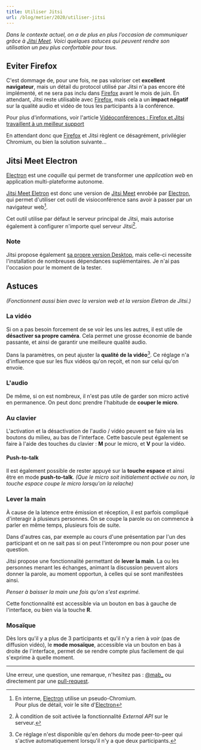 ```yaml
---
title: Utiliser Jitsi
url: /blog/metier/2020/utiliser-jitsi
---
```


*Dans le contexte actuel, on a de plus en plus l'occasion de communiquer grâce à
[Jitsi Meet][]. Voici quelques astuces qui peuvent rendre son utilisation un peu
plus confortable pour tous.*

## Eviter Firefox

C'est dommage de, pour une fois, ne pas valoriser cet **excellent navigateur**,
mais un détail du protocol utilisé par Jitsi n'a pas encore été implémenté, et
ne sera pas inclu dans [Firefox][] avant le mois de juin. En attendant, Jitsi
reste utilisable avec [Firefox][], mais cela a un **impact négatif** sur la
qualité audio et vidéo de tous les participants à la conférence.

Pour plus d'informations, voir l'article [Vidéoconférences : Firefox et Jitsi
travaillent à un meilleur support][nextinpact]

En attendant donc que [Firefox][] et Jitsi règlent ce désagrément, privilégier
Chromium, ou bien la solution suivante...

[nextinpact]: https://www.nextinpact.com/brief/videoconferences---firefox-et-jitsi-travaillent-a-un-meilleur-support-11906.htm

## Jitsi Meet Electron

[Electron][] est une *coquille* qui permet de transformer une *application web*
en application multi-plateforme autonome.

[Jitsi Meet Eletron](https://github.com/jitsi/jitsi-meet-electron) est donc une
version de [Jitsi Meet][] enrobée par [Electron][], qui permet d'utiliser cet
outil de visioconférence sans avoir à passer par un navigateur web[^1].

Cet outil utilise par défaut le serveur principal de Jitsi, mais autorise
également à configurer n'importe quel serveur Jitsi[^2].

### Note

Jitsi propose également [sa propre version Desktop][jitsi-desktop], mais
celle-ci necessite l'installation de nombreuses dépendances suplémentaires. Je
n'ai pas l'occasion pour le moment de la tester.

## Astuces

*(Fonctionnent aussi bien avec la version web et la version Eletron de Jitsi.)*

### La vidéo

Si on a pas besoin forcement de se voir les uns les autres, il est utile de
**désactiver sa propre caméra**. Cela permet une grosse économie de bande
passante, et ainsi de garantir une meilleure qualité audio.

Dans la paramètres, on peut ajuster la **qualité de la vidéo**[^3]. Ce réglage
n'a d'influence que sur les flux vidéos qu'on reçoit, et non sur celui qu'on
envoie.

### L'audio

De même, si on est nombreux, il n'est pas utile de garder son micro activé en
permanence. On peut donc prendre l'habitude de **couper le micro**.

### Au clavier

L'activation et la désactivation de l'audio / vidéo peuvent se faire via les
boutons du milieu, au bas de l'interface. Cette bascule peut également se faire
à l'aide des touches du clavier : **M** pour le micro, et **V** pour la vidéo.

#### Push-to-talk

Il est également possible de rester appuyé sur la **touche espace** et ainsi
être en mode **push-to-talk**. *(Que le micro soit initialement activée ou non,
la touche espace coupe le micro lorsqu'on la relache)*

### Lever la main

À cause de la latence entre émission et réception, il est parfois compliqué
d'interagir à plusieurs personnes. On se coupe la parole ou on commence à parler
en même temps, plusieurs fois de suite.

Dans d'autres cas, par exemple au cours d'une présentation par l'un des
participant et on ne sait pas si on peut l'interompre ou non pour poser une
question.

Jitsi propose une fonctionnalité permettant de **lever la main**. La ou les
personnes menant les échanges, animant la discussion peuvent alors donner la
parole, au moment opportun, à celles qui se sont manifestées ainsi.

*Penser à baisser la main une fois qu'on s'est exprimé.*

Cette fonctionnalité est accessible via un bouton en bas à gauche de
l'interface, ou bien via la touche **R**.

### Mosaïque

Dès lors qu'il y a plus de 3 participants et qu'il n'y a rien à *voir* (pas de
diffusion vidéo), le **mode mosaïque**, accessible via un bouton en bas à
droite de l'interface, permet de se rendre compte plus facilement de qui
s'exprime à quelle moment.

[^1]: En interne, [Electron][] utilise un pseudo-Chromium.  
      Pour plus de détail, voir le site d'[Electron][]
[^2]: À condition de soit activée la fonctionnalité *External API* sur le
      serveur.
[^3]: Ce réglage n'est disponible qu'en dehors du mode peer-to-peer qui s'active
      automatiquement lorsqu'il n'y a que deux participants.

[Electron]: https://www.electronjs.org/
[Firefox]: https://www.mozilla.org/fr/firefox/features/
[Jitsi Meet]: https://meet.jit.si/
[jitsi-desktop]: https://desktop.jitsi.org/Main/Download

---

Une erreur, une question, une remarque, n'hesitez pas : [@mab_](https://twitter.com/mab_) ou directement par une [pull-request](https://github.com/makinacorpus/blog-posts/blob/master/utiliser-jitsi.md).
